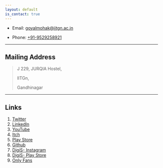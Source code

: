 ```yaml
---
layout: default
is_contact: true
---
```


* Email: [goyalmohak@iitgn.ac.in](mailto:goyalmohak@iitgn.ac.in)

* Phone: [+91-9529258921](tel:+91-9529258921)

---

## Mailing Address

> J 229, JURQIA Hostel,
>
> IITGn, 
>
> Gandhinagar
> 
---

## Links

1. [Twitter](https://twitter.com/Mohak109)
2. [LinkedIn](www.linkedin.com/in/mohak109)
4. [YouTube](https://www.youtube.com/c/Mohakgoyal/featured)
5. [Itch](https://makra.itch.io/)
6. [Play Store](https://play.google.com/store/apps/dev?id=7545721879938982945)
7. [Github](https://github.com/mohak109)
8. [DigiS- Instagram](https://www.instagram.com/digis_iitgn/)
9. [DigiS- Play Store](https://play.google.com/store/apps/developer?id=DigiS+IIT+Gandhinagar)
10. [Only Fans](https://www.youtube.com/watch?v=dQw4w9WgXcQ)


